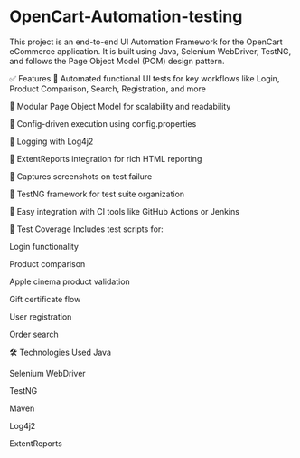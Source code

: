 # OpenCart-Automation-testing

This project is an end-to-end UI Automation Framework for the OpenCart eCommerce application. It is built using Java, Selenium WebDriver, TestNG, and follows the Page Object Model (POM) design pattern.

✅ Features
🔹 Automated functional UI tests for key workflows like Login, Product Comparison, Search, Registration, and more

🔹 Modular Page Object Model for scalability and readability

🔹 Config-driven execution using config.properties

🔹 Logging with Log4j2

🔹 ExtentReports integration for rich HTML reporting

🔹 Captures screenshots on test failure

🔹 TestNG framework for test suite organization

🔹 Easy integration with CI tools like GitHub Actions or Jenkins

🧪 Test Coverage
Includes test scripts for:

Login functionality

Product comparison

Apple cinema product validation

Gift certificate flow

User registration

Order search

🛠️ Technologies Used
Java

Selenium WebDriver

TestNG

Maven

Log4j2

ExtentReports
